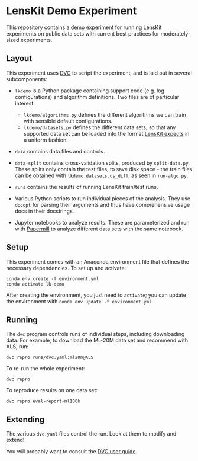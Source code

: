 # LensKit Demo Experiment

This repository contains a demo experiment for running LensKit experiments on
public data sets with current best practices for moderately-sized experiments.

## Layout

This experiment uses [DVC](https://dvc.org) to script the experiment, and is
laid out in several subcomponents:

- `lkdemo` is a Python package containing support code (e.g. log configurations)
  and algorithm definitions.  Two files are of particular interest:

    - `lkdemo/algorithms.py` defines the different algorithms we can train with
      sensible default configurations.
    - `lkdemo/datasets.py` defines the different data sets, so that any
      supported data set can be loaded into the format [LensKit expects][lkdata]
      in a uniform fashion.

- `data` contains data files and controls.

- `data-split` contains cross-validation splits, produced by `split-data.py`.
  These splits only contain the test files, to save disk space - the train files
  can be obtained with `lkdemo.datasets.ds_diff`, as seen in `run-algo.py`.

- `runs` contains the results of running LensKit train/test runs.

- Various Python scripts to run individual pieces of the analysis.  They use
  `docopt` for parsing their arguments and thus have comprehensive usage docs
  in their docstrings.

- Jupyter notebooks to analyze results.  These are parameterized and run with
  [Papermill][] to analyze different data sets with the same notebook.

[Papermill]: https://papermill.readthedocs.io/en/latest/
[lkdata]: https://lkpy.lenskit.org/en/stable/datasets.html

## Setup

This experiment comes with an Anaconda environment file that defines the
necessary dependencies.  To set up and activate:

    conda env create -f environment.yml
    conda activate lk-demo

After creating the environment, you just need to `activate`; you can update the
environment with `conda env update -f environment.yml`.

## Running

The `dvc` program controls runs of individual steps, including downloading data.
For example, to download the ML-20M data set and recommend with ALS, run:

    dvc repro runs/dvc.yaml:ml20m@ALS

To re-run the whole experiment:

    dvc repro

To reproduce results on one data set:

    dvc repro eval-report-ml100k

## Extending

The various `dvc.yaml` files control the run.  Look at them to modify and extend!

You will probably want to consult the [DVC user guide][dvc].

[dvc]: https://dvc.org/doc/user-guide/
